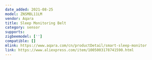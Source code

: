 ```yaml
---
date_added: 2021-08-25
model: ZNSMBL11LM  
vendor: Aqara
title: Sleep Monitoring Belt 
category: sensor
supports:
zigbeemodel: ['']
compatible: []
mlink: https://www.aqara.com/cn/productDetail/smart-sleep-monitor
link: https://www.aliexpress.com/item/1005003178741590.html
---
```


